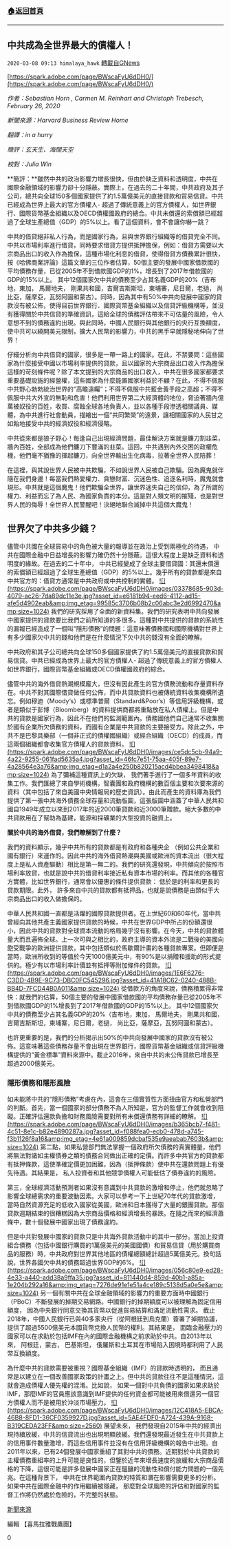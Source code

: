 ###  [:house:返回首頁](https://github.com/ourhimalayas/txt)
---

## 中共成為全世界最大的債權人！
`2020-03-08 09:13 himalaya_hawk` [轉載自GNews](https://gnews.org/zh-hant/133975/)

[https://spark.adobe.com/page/BWscaFyU6dDH0/](https://spark.adobe.com/page/BWscaFyU6dDH0/)

*作者：Sebastian Horn , Carmen M. Reinhart and Christoph Trebesch, February 26, 2020*

*新聞來源：Harvard Business Review Home*

*翻譯：in a hurry*

*簡評：玄天生、海闊天空*

*校對：Julia Win*

**簡評：**雖然中共的政治影響力增長很快，但由於缺乏資料和透明度，中共在國際金融領域的影響力卻十分隱蔽。實際上，在過去的二十年間，中共政府及其子公司，總共向全球150多個國家提供了約1.5萬億美元的直接貸款和貿易信貸。中共已經成為世界上最大的官方債權人- 超過了傳統意義上的官方債權人，如世界銀行、國際貨幣基金組織以及OECD債權國政府的總合。中共未償還的索償額已經超過了全球生產總值（GDP）的5%以上。看了這個資料，會不會讓你嚇一跳？

中共的借貸絕非私人行為，而是國家行為，且與世界銀行組織等的借貸完全不同。中共以市場利率進行借貸，同時要求借貸方提供抵押擔保，例如：借貸方需要以大宗商品出口的收入作為擔保，這種市場化利息的借貸，使得借貸方債務累計很快，按《哈佛商業評論》這篇文章的三位作者估算，50個主要的發展中國家借款國的平均債務存量，已從2005年不到借款國GDP的1%，增長到了2017年借款國的GDP的15%以上。 其中12個國家欠中共的債務至少占其名義GDP的20%（吉布地，東加， 馬爾地夫， 剛果共和國，吉爾吉斯斯坦，柬埔寨，尼日爾，老撾， 尚比亞，薩摩亞，瓦努阿圖和蒙古）。同時，因為其中有50%中共向發展中國家的貸款沒有被公佈，使得目前世界銀行、國際貨幣基金組織以及信貸評級機構等，並沒有獲得關於中共信貸的準確資訊，這給全球的債務評估帶來不可估量的風險，令人意想不到的債務違約出現。與此同時，中國人民銀行與其他銀行的央行互換額度，使中共可以繞開美元限制，擴大人民幣的影響力，中共的黑手早就隱秘地伸向了世界！

仔細分析向中共借貸的國家，很多是一帶一路上的國家。在此，不禁要問：這些國家為什麼接受中國以市場利率提供的貸款，且以國家的大宗商品出口收入作為擔保這樣的苛刻條件呢？除了本文提到的大宗商品的出口收入，中共在很多國家都要求重要基礎設施的經營權，這些國家為什麼能置國家利益於不顧？在此，不得不佩服中共野心勃勃統治世界的“高瞻遠矚”；不得不佩服中共藍金黃手段之高超；不得不佩服中共大外宣的無恥和危害！他們利用世界第二大經濟體的地位，脅迫著牆內億萬被奴役的百姓，收買、腐蝕全球各地負責人，並以各種手段滲透相關議員、媒體，為中共進行社會動員，描繪出一個“共同繁榮”的遠景，讓相關國家的人民甘之如飴地接受中共的經濟奴役和經濟侵略。

中共從來都是狼子野心！每逢自己出現經濟問題，最佳解決方案就是鐮刀割韭菜，牆內百姓，全部成為他們鐮刀下豐滿的韭菜。這回，中共遇到內外交困的政權危機，他們毫不猶豫的揮起鐮刀，向全世界輸出生化病毒，拉著全世界人民陪葬！

在這裡，與其說世界人民被中共欺騙，不如說世界人民被自己欺騙。因為魔鬼就伴隨在我們身邊！每當我們熱愛權力、貪戀財富、沉迷色性、追逐名利時，魔鬼就會現形。中共就是這個魔鬼！他們欺騙全世界，讓世界迷失自己的信仰，為了所謂的權力、利益而忘了為人民、為國家負責的本分。這是對人類文明的摧殘，也是對世界人民的侮辱！全世界人民警醒吧！決絕地聯合滅掉中共這個大魔鬼！



## **世界欠了中共多少錢？**

儘管中共國在全球貿易中的角色被大量的報導並在政治上受到兩極化的待遇， 中共在國際金融中日益增長的影響力確仍然十分隱蔽。這很大程度上是缺乏資料和透明度的緣故。在過去的二十年中， 中共已經變成了全球主要借貸國：其還未償還的索償額已經超過了全球生產總值（GDP）的5%以上。幾乎所有的貸款都是來自中共官方的：借貸方通常是中共政府或中共控制的實體。
[!\[\](https://spark.adobe.com/page/BWscaFyU6dDH0/images/03378685-903d-4079-ac26-7da89dc11e3e.jpg?asset_id=e6181b94-eed6-4112-ad15-afe5d4902eab&amp;img_etag=99585c3706b08b2c06abc3e2d6992470&amp;size=1024)](https://spark.adobe.com/page/BWscaFyU6dDH0/images/03378685-903d-4079-ac26-7da89dc11e3e.jpg?asset_id=e6181b94-eed6-4112-ad15-afe5d4902eab&amp;img_etag=99585c3706b08b2c06abc3e2d6992470&amp;size=1024)
我們的研究採用了全面的新資料集。我們的研究表明中共向發展中國家提供的貸款要比我們之前所知道的多很多。這種對中共提供的貸款的系統性的漏報已經造成了一個叫“隱形債務”的問題：這意味著債務國和國際機構對世界上有多少國家欠中共的錢和他們是在什麼情況下欠中共的錢沒有全面的瞭解。

中共政府和其子公司總共向全球150多個國家提供了約1.5萬億美元的直接貸款和貿易信貸。中共已經成為世界上最大的官方債權人- 超過了傳統意義上的官方債權人如世界銀行，國際貨幣基金組織或OECD債權國政府的綜合。

儘管中共的海外借貸熱潮規模龐大，但沒有因此產生的官方債務流動和存量資料存在。中共不對其國際借貸做任何公佈，而中共貸款資料也被傳統資料收集機構所遺忘。例如穆迪（Moody‘s）或標準普爾（Standard&Poor’s）等信用評級機構，或者是類似于彭博（Bloomberg）的資料提供商都將重點放在私人債權上。但是中共的貸款是國家行為，因此不在他們的監測範圍內。債務國他們自己通常不收集關於國有企業所欠債務的資料，而國有企業是中共貸款的主要接受方。除此之外，中共不是巴黎具樂部（一個非正式的債權國組織）或經合組織（OECD）的成員，而這兩個組織都會收集官方債權人的貸款資料。
[!\[\](https://spark.adobe.com/page/BWscaFyU6dDH0/images/ce5dc5cb-94a9-4a22-9255-061fad5635a4.jpg?asset_id=46fc7e51-75aa-405f-89e7-4a28564e3a76&amp;img_etag=d1a2a4e250b820215acd4bbea3498418&amp;size=1024)](https://spark.adobe.com/page/BWscaFyU6dDH0/images/ce5dc5cb-94a9-4a22-9255-061fad5635a4.jpg?asset_id=46fc7e51-75aa-405f-89e7-4a28564e3a76&amp;img_etag=d1a2a4e250b820215acd4bbea3498418&amp;size=1024)
為了彌補這種資訊上的欠缺， 我們著手進行了一個多年資料的收集工作。我們匯總了來自學術機構，智囊團和政府機構的數百個主要和次要來源的資料（其中包括了來自美國中央情報局的歷史資訊）。由此而產生的資料庫為我們提供了第一張中共海外債務全球存量和流動版圖，這張版圖中涵蓋了中華人民共和國自1949年成立以來到2017年的近2000筆貸款和近3000筆贈款。絕大多數的中共貸款用在了幫助為基建，能源和採礦業的大型投資的融資上。

**關於中共的海外借貸，我們瞭解到了什麼？**

我們的資料顯示，幾乎中共所有的貸款都是有政府和各種央企 （例如公共企業和國有銀行）來運作的。因此中共的海外借貸熱潮與美國或歐洲的資本流出（很大程度上是私人資產驅動）相比是第一無二的。我們的研究還發現，中共傾向於按照市場利率放貸，也就是說中共的借貸利率接近私有資本市場的利率。而其他的各種官方實體，比如世界銀行，通常會以優惠的條件提供貸款： 低於是的利率和更長的貸款期限。此外， 許多來自中共的貸款都有抵押品，也就是說債務是由類似于大宗商品出口的收入做擔保的。

中華人民共和國一直都是活躍的國際貸款提供者。在上世紀60和60年代，當中共曾經向其他共產主義國家提供貸款的時候，中共在世界GDP中所占的份額還很小，因此中共的貸款對全球資本流動的格局幾乎沒有影響。在今天，中共的貸款體量大而且遍佈全球。上一次可與之相比的，政府主導的資本外流是二戰後的美國向飽受戰爭的歐洲提供貸款，其中包括類似於馬歇爾計畫的各種貸款專案。但即便是當時，歐洲所收到的等值於今天1000億美元中，有90%是以捐贈和援助的形式提供的。極少有以市場利率計價並有抵押等附加條件的貸款。
[!\[\](https://spark.adobe.com/page/BWscaFyU6dDH0/images/1E6F6276-C3DD-4B9E-9C73-DBC0FC545296.jpg?asset_id=41A18C62-0240-488B-BB4D-7FCD44B0A011&amp;size=1024)](https://spark.adobe.com/page/BWscaFyU6dDH0/images/1E6F6276-C3DD-4B9E-9C73-DBC0FC545296.jpg?asset_id=41A18C62-0240-488B-BB4D-7FCD44B0A011&amp;size=960)
從借款方的角度來說，債務積累得非常快：就我們的估算，50個主要的發展中國家借款國的平均債務存量已從2005年不到借款國GDP的1%增長到了2017年借款國的GDP的15%以上。 其中12個國家欠中共的債務至少占其名義GDP的20%（吉布地，東加， 馬爾地夫， 剛果共和國，吉爾吉斯斯坦，柬埔寨，尼日爾，老撾， 尚比亞，薩摩亞，瓦努阿圖和蒙古）。

也許更重要的是，我們的分析揭示出50%的中共向發展中國家的貸款沒有被公佈。這意味著這些債務存量不會出現在世界銀行，國際貨幣基金組織或信貸評級機構提供的“黃金標準”資料來源中。截止2016年，來自中共的未公佈貸款已增長至超過2000億美元。

### **隱形債務和隱形風險**

如未能將中共的“隱形債務”考慮在內，這會在三個實質性方面扭曲官方和私營部門的判斷。首先，當一個國家的部分債務不為人所知是，官方的監督工作就會收到阻礙。正確評估還款負擔和財務風險需要對所有未償還債務有詳細的瞭解。
[!\[\](https://spark.adobe.com/page/BWscaFyU6dDH0/images/b365bcb7-f481-4c51-8e1c-b82e4890287a.jpg?asset_id=f088fea0-ecb0-478d-a745-f3b1126f8a16&amp;img_etag=4e61a009859dcbaf535e9aeabab7603b&amp;size=1024)](https://spark.adobe.com/page/BWscaFyU6dDH0/images/b365bcb7-f481-4c51-8e1c-b82e4890287a.jpg?asset_id=f088fea0-ecb0-478d-a745-f3b1126f8a16&amp;img_etag=4e61a009859dcbaf535e9aeabab7603b&amp;size=1024)
第二點，如果私營部門無法掌握一個政府所欠債務的真實體量，他們將無法對諸如主權債券之類的債務合同做出正確的定價。而許多中共官方的貸款都有抵押條款，這使準確定價更加困難，因為（抵押條款）使中共在還款問題上有優先待遇。其結果是， 私人投資者和其他競爭債權人可能低估了債券違約的風險。

第三，全球經濟活動預測者如果沒有意識到中共貸款的激增和停止，他們就忽略了影響全球總需求的重要波動因素。大家可以參考一下上世紀70年代的貸款激增， 當時自然資源充足的低收入國家從美國，歐洲和日本獲得了大量的銀團貸款。那個貸款週期結束的很糟糕因為大宗商品價格和經濟增長的暴跌。在隨之而來的經濟蕭條中，數十個發展中國家出現了債務違約。

但是中共對發展中國家的貸款只是中共海外貸款活動中的其中一部分。當加上投資組合債務（包括中國銀行購買的1萬億美元的美國國債）和貿易信貸（用於購買商品的服務）時，中共政府對世界其他地區的債權總額總計超過5萬億美元。換句話說，世界各國欠中共的債務超過世界GDP的6%。
[!\[\](https://spark.adobe.com/page/BWscaFyU6dDH0/images/056c80e9-ed28-4e33-a440-add38a9ffa35.jpg?asset_id=811440d4-859d-40b1-a85a-1e204b292a16&amp;img_etag=7276de91e1e51a4ce189c5138d5a0e5e&amp;size=1024)](https://spark.adobe.com/page/BWscaFyU6dDH0/images/056c80e9-ed28-4e33-a440-add38a9ffa35.jpg?asset_id=811440d4-859d-40b1-a85a-1e204b292a16&amp;img_etag=7276de91e1e51a4ce189c5138d5a0e5e&amp;size=1024)
另一個有關中共在全球金融領域的影響力的重要方面時中國銀行（PBoC）不斷發展的掉期交易網路。中國銀行的掉期額度可以被理解為固定信用額度， 因為中央銀行同意交換其貨幣以促進貿易結算和滿足流動性需求。 截止2018年，中國人民銀行已與40多家央行（從阿根廷到烏克蘭）簽署了掉期協議， 提供了超過5500億美元本國貨幣兌換人民幣的權利。其結果是， 面臨金融壓力的國家可以在求助於包括IMF在內的國際金融機構之前求助於中共。自2013年以來， 阿根廷，蒙古， 巴基斯坦， 俄羅斯和土耳其在市場陷入困境時都利用了人民幣互換額度。

為什麼中共的貸款需要被重視？國際基金組織（IMF）的貸款時透明的， 而且通常是以建立在一個改善國家政策的計畫之上。但中共的貸款往往不是這種情況，這就會造成債權人優先權的混淆。比如說， 如果一個對中共負債的國家如果求助於IMF，那麼IMF的官員應該意識到IMF提供的任何資金都可能被用來償還另一個官方債權人而不是被用於沖淡市場壓力。
[!\[\](https://spark.adobe.com/page/BWscaFyU6dDH0/images/12C418A5-EBCA-46B8-8FD1-36CF0359927D.jpg?asset_id=5AE4FDF0-A724-439A-9168-B319CEDA23FF&amp;size=2560)](https://spark.adobe.com/page/BWscaFyU6dDH0/images/12C418A5-EBCA-46B8-8FD1-36CF0359927D.jpg?asset_id=5AE4FDF0-A724-439A-9168-B319CEDA23FF&amp;size=720)
展望未來， 我們發現自2015年中共的經濟出現持續放緩，中共的信貸流出也出現明顯放緩。我們還發現最近發生在中共貸款上的信用事件數量激增，而這些信用事件並沒有在信用評級機構的報告中出現。自2011年以來，已有24個發展中國家重組了其對中共的債務。近期對於中共貸款的主權債務重組率的上升可能是良性的，但鑒於近年來增長速度的放緩和大宗商品價格的下降，這很可能是許多發展中國家正在醞釀的流動性和償付能力問題的一個先兆。在這種背景下， 中共在世界範圍內貸款的特質和潛在影響需要更多的分析。如果中共在國際金融中的作用繼續被隱藏， 那麼對全球風險的評估和對國家的監督工作將仍然處於危險的，不完整的狀態。

[新聞來源](https://hbr.org/2020/02/how-much-money-does-the-world-owe-china)

編輯 【喜馬拉雅戰鷹團】

0
